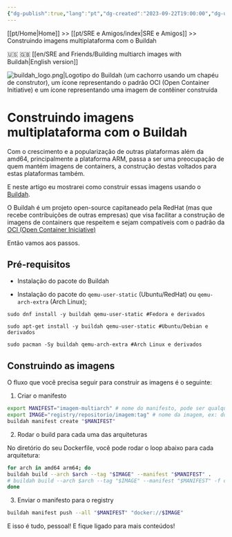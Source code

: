 ```yaml
---
{"dg-publish":true,"lang":"pt","dg-created":"2023-09-22T19:00:00","dg-updated":"2024-02-13T11:07:00","permalink":"/pt/sre-e-amigos/construindo-imagens-multiplataforma-com-o-buildah/","dgPassFrontmatter":true,"created":"2023-09-22T19:00:00","updated":"2024-02-13T11:07:00"}
---
```


[[pt/Home\|Home]] >> [[pt/SRE e Amigos/index\|SRE e Amigos]] >> Construindo imagens multiplataforma com o Buildah

🇺🇸 🇬🇧 [[en/SRE and Friends/Building multiarch images with Buildah\|English version]]

![buildah_logo.png|Logotipo do Buildah (um cachorro usando um chapéu de construtor), um ícone representando o padrão OCI (Open Container Initiative) e um ícone representando uma imagem de contêiner construída](/img/user/assets/buildah_logo.png)
# Construindo imagens multiplataforma com o Buildah

Com o crescimento e a popularização de outras plataformas além da amd64, principalmente a plataforma ARM, passa a ser uma preocupação de quem mantém imagens de containers, a construção destas voltados para estas plataformas também.

E neste artigo eu mostrarei como construir essas imagens usando o [Buildah](https://buildah.io/).
 
O Buildah é um projeto open-source capitaneado pela RedHat (mas que recebe contribuições de outras empresas) que visa facilitar a construção de imagens de containers que respeitem e sejam compatíveis com o padrão da [OCI (Open Container Iniciative)](https://opencontainers.org/)

Então vamos aos passos.

## Pré-requisitos

- Instalação do pacote do Buildah

- Instalação do pacote do `qemu-user-static` (Ubuntu/RedHat) ou `qemu-arch-extra` (Arch Linux);

```shell
sudo dnf install -y buildah qemu-user-static #Fedora e derivados

sudo apt-get install -y buildah qemu-user-static #Ubuntu/Debian e derivados

sudo pacman -Sy buildah qemu-arch-extra #Arch Linux e derivados
```

## Construindo as imagens 

O fluxo que você precisa seguir para construir as imagens é o seguinte: 

1. Criar o manifesto

```bash
export MANIFEST="imagem-multiarch" # nome do manifesto, pode ser qualquer nome
export IMAGE="registry/repositorio/imagem:tag" # nome da imagem, ex: docker.io/ozorest/example:latest
buildah manifest create "$MANIFEST"
``` 

2. Rodar o build para cada uma das arquiteturas

No diretório do seu Dockerfile, você pode rodar o loop abaixo para cada arquitetura: 

```bash
for arch in amd64 arm64; do
buildah build --arch $arch --tag "$IMAGE" --manifest "$MANIFEST" .
# buildah build --arch $arch --tag "$IMAGE" --manifest "$MANIFEST" -f caminho_do_Dockerfile, caso o Dockerfile não esteja no diretório atual
done
``` 

3. Enviar o manifesto para o registry

```bash
buildah manifest push --all "$MANIFEST" "docker://$IMAGE"
``` 

E isso é tudo, pessoal! E fique ligado para mais conteúdos!